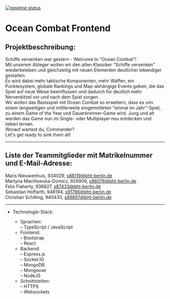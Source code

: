 [![pipeline status](../../../badges/main/pipeline.svg)](../../../-/pipelines/latest)

# Ocean Combat Frontend

## Projektbeschreibung:

Schiffe versenken war gestern - Welcome to "Ocean Combat"!  
Mit unserem Ableger wollen wir den alten Klassiker "Schiffe versenken" wiederbeleben und gleichzeitig
mit neuen Elementen deutlicher lebendiger gestalten.  
Es wird dabei mehr taktische
Komponenten, mehr Waffen, ein Punktesystem, globale Rankings und Map-abhängige
Events geben, die das Spiel auf neue Weise beeinflussen und dadurch für deutlich mehr
Nervenkitzel vor und nach dem Spiel sorgen.  
Wir wollen das Basisspiel mit Ocean Combat so erweitern, dass es von einem langweiligen und mittlerweile eingemotteten "einmal im Jahr"-Spiel, zu einem Game of the Year und Dauerbrenner-Game wird.
Jung und alt werden das Game nun im Single- oder Multiplayer neu entdecken und
lieben lernen.  
Worauf wartest du, Commander?  
Let's get ready to sink them all!

---

## Liste der Teammitglieder mit Matrikelnummer und E-Mail-Adresse:

Maris Nieuwenhuis, 934029, s88119@bht-berlin.de  
Martyna Machlowska-Domicz, 926909, s86076@bht-berlin.de  
Felix Flaherty, 936627, s87433@bht-berlin.de  
Sebastian Hoffarth, 948194, s91786@bht-berlin.de  
Christian Schilling, 940430, s89897@bht-berlin.de

---

- Technologie-Stack:

  - Sprachen:  
     – TypeScript / JavaScript
  - Frontend:  
     – Bootstrap  
     – React
  - Backend:  
     – Express.js  
     – Socket.IO  
     – MongoDB  
     – Mongoose  
     – NodeJS
  - Schnittstellen:  
     – HTTPS  
     – Websockets

